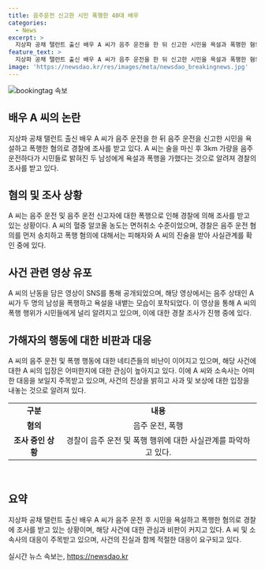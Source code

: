 ```yaml
---
title: 음주운전 신고한 시민 폭행한 40대 배우
categories:
  - News
excerpt: >
  지상파 공채 탤런트 출신 배우 A 씨가 음주 운전을 한 뒤 신고한 시민을 욕설과 폭행한 혐의로 경찰 조사를 받고 있다. A 씨는 음주 측정 결과 면허취소 수준의 알코올 농도를 보였으며, 아파트 지하 주차장에서 폭행을 저지른 모습이 영상으로 공개됐다. 폭행을 당한 두 남성은 음주 운전을 의심해 A 씨를 뒤쫓은 시민들로 밝혀졌고, 경찰은 음주 운전 혐의를 우선 수사한 뒤 폭행 혐의에 대해서도 파악 중이다. A 씨는 협박까지 한 것으로 전해졌다.
feature_text: >
  지상파 공채 탤런트 출신 배우 A 씨가 음주 운전을 한 뒤 신고한 시민을 욕설과 폭행한 혐의로 경찰 조사를 받고 있다. A 씨는 음주 측정 결과 면허취소 수준의 알코올 농도를 보였으며, 아파트 지하 주차장에서 폭행을 저지른 모습이 영상으로 공개됐다. 폭행을 당한 두 남성은 음주 운전을 의심해 A 씨를 뒤쫓은 시민들로 밝혀졌고, 경찰은 음주 운전 혐의를 우선 수사한 뒤 폭행 혐의에 대해서도 파악 중이다. A 씨는 협박까지 한 것으로 전해졌다.
image: 'https://newsdao.kr/res/images/meta/newsdao_breakingnews.jpg'
---
```


<p><img src="https://newsdao.kr/res/images/meta/newsdao_breakingnews.jpg" alt="bookingtag 속보" /></p>

<h2 data-ke-size="size26">배우 A 씨의 논란</h2>

<p data-ke-size="size16">지상파 공채 탤런트 출신 배우 A 씨가 음주 운전을 한 뒤 음주 운전을 신고한 시민을 욕설하고 폭행한 혐의로 경찰에 조사를 받고 있다. A 씨는 술을 마신 후 3km 가량을 음주 운전하다가 시민들로 밝혀진 두 남성에게 욕설과 폭행을 가했다는 것으로 알려져 경찰의 조사를 받고 있다.</p>

<h2 data-ke-size="size26">혐의 및 조사 상황</h2>

<p data-ke-size="size16">A 씨는 음주 운전 및 음주 운전 신고자에 대한 폭행으로 인해 경찰에 의해 조사를 받고 있는 상황이다. A 씨의 혈중 알코올 농도는 면허취소 수준이었으며, 경찰은 음주 운전 혐의를 먼저 송치하고 폭행 혐의에 대해서는 피해자와 A 씨의 진술을 받아 사실관계를 확인 중에 있다.</p>

<h2 data-ke-size="size26">사건 관련 영상 유포</h2>

<p data-ke-size="size16">A 씨의 난동을 담은 영상이 SNS를 통해 공개되었으며, 해당 영상에서는 음주 상태인 A 씨가 두 명의 남성을 폭행하고 욕설을 내뱉는 모습이 포착되었다. 이 영상을 통해 A 씨의 폭행 행위가 시민들에게 널리 알려지고 있으며, 이에 대한 경찰 조사가 진행 중에 있다.</p>

<h2 data-ke-size="size26">가해자의 행동에 대한 비판과 대응</h2>

<p data-ke-size="size16">A 씨의 음주 운전 및 폭행 행동에 대한 네티즌들의 비난이 이어지고 있으며, 해당 사건에 대한 A 씨의 입장은 어떠한지에 대한 관심이 높아지고 있다. 이에 A 씨와 소속사는 어떠한 대응을 보일지 주목받고 있으며, 사건의 진상을 밝히고 사과 및 보상에 대한 입장을 내놓는 것으로 알려져 있다.</p>

<table>
    <tbody>
        <tr>
            <td style="text-align: center; height: 17px;"><b>구분</b></td>
            <td style="text-align: center; height: 17px;"><b>내용</b></td>
        </tr>
        <tr>
            <td style="text-align: center; height: 17px;"><b>혐의</b></td>
            <td style="text-align: center; height: 17px;">음주 운전, 폭행</td>
        </tr>
        <tr>
            <td style="text-align: center; height: 17px;"><b>조사 중인 상황</b></td>
            <td style="text-align: center; height: 17px;">경찰이 음주 운전 및 폭행 행위에 대한 사실관계를 파악하고 있다.</td>
        </tr>
    </tbody>
</table>

<p data-ke-size="size16">&nbsp;</p>

<h2 data-ke-size="size26">요약</h2>

<p data-ke-size="size16">지상파 공채 탤런트 출신 배우 A 씨가 음주 운전 후 시민을 욕설하고 폭행한 혐의로 경찰에 조사를 받고 있는 상황이며, 해당 사건에 대한 관심과 비판이 커지고 있다. A 씨 및 소속사의 대응이 주목받고 있으며, 사건의 진실과 함께 적절한 대응이 요구되고 있다.</p>
실시간 뉴스 속보는, <a href="https://newsdao.kr" rel="dofollow">https://newsdao.kr</a>


